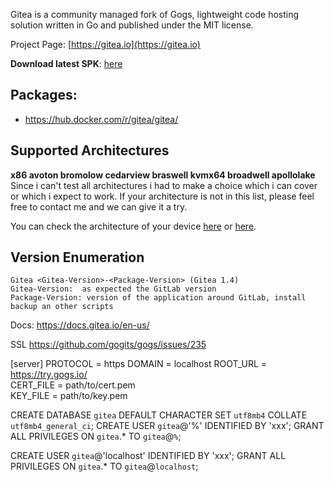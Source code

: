 Gitea is a community managed fork of Gogs, lightweight code hosting solution written in Go and published under the MIT license. 

Project Page: [https://gitea.io](https://gitea.io)

**Download latest SPK**: [here](https://github.com/jboxberger/synology-gitea-jboxberger/releases)  

## Packages:
- https://hub.docker.com/r/gitea/gitea/

## Supported Architectures
**x86 avoton bromolow cedarview braswell kvmx64 broadwell apollolake**  
Since i can't test all architectures i had to make a choice which i can cover or which i expect to work. If your architecture is not in this list, please feel free to contact me and we can give it a try.  

You can check the architecture of your device [here](https://github.com/SynoCommunity/spksrc/wiki/Architecture-per-Synology-model) 
or [here](https://www.synology.com/en-us/knowledgebase/DSM/tutorial/General/What_kind_of_CPU_does_my_NAS_have).

## Version Enumeration
```
Gitea <Gitea-Version>-<Package-Version> (Gitea 1.4)
Gitea-Version:  as expected the GitLab version
Package-Version: version of the application around GitLab, install backup an other scripts
```

Docs:
https://docs.gitea.io/en-us/

SSL
https://github.com/gogits/gogs/issues/235



[server]
PROTOCOL = https
DOMAIN = localhost
ROOT_URL = https://try.gogs.io/  
CERT_FILE = path/to/cert.pem  
KEY_FILE = path/to/key.pem  


CREATE DATABASE `gitea` DEFAULT CHARACTER SET `utf8mb4` COLLATE `utf8mb4_general_ci`;
CREATE USER `gitea`@'%' IDENTIFIED BY 'xxx';
GRANT ALL PRIVILEGES ON `gitea`.* TO `gitea`@`%`;

CREATE USER `gitea`@'localhost' IDENTIFIED BY 'xxx';
GRANT ALL PRIVILEGES ON `gitea`.* TO `gitea`@`localhost`;
